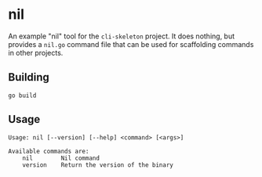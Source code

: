 # nil

An example "nil" tool for the `cli-skeleton` project. It does nothing, but provides a `nil.go` command file that can be used for scaffolding commands in other projects.

## Building

```shell
go build
```

## Usage

```
Usage: nil [--version] [--help] <command> [<args>]

Available commands are:
    nil        Nil command
    version    Return the version of the binary
```
